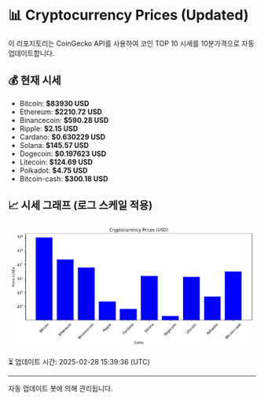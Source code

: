 
# 📊 Cryptocurrency Prices (Updated)

이 리포지토리는 CoinGecko API를 사용하여 코인 TOP 10 시세를 10분가격으로 자동 업데이트합니다.

## 💰 현재 시세
- Bitcoin: **$83930 USD**
- Ethereum: **$2210.72 USD**
- Binancecoin: **$590.28 USD**
- Ripple: **$2.15 USD**
- Cardano: **$0.630229 USD**
- Solana: **$145.57 USD**
- Dogecoin: **$0.197623 USD**
- Litecoin: **$124.69 USD**
- Polkadot: **$4.75 USD**
- Bitcoin-cash: **$300.18 USD**

## 📈 시세 그래프 (로그 스케일 적용)
![Crypto Prices](crypto_prices.png)

⏳ 업데이트 시간: 2025-02-28 15:39:36 (UTC)

---
자동 업데이트 봇에 의해 관리됩니다.
